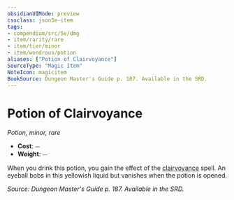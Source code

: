 ```yaml
---
obsidianUIMode: preview
cssclass: json5e-item
tags:
- compendium/src/5e/dmg
- item/rarity/rare
- item/tier/minor
- item/wondrous/potion
aliases: ["Potion of Clairvoyance"]
SourceType: "Magic Item"
NoteIcon: magicitem
BookSource: Dungeon Master's Guide p. 187. Available in the SRD.
---
```

# Potion of Clairvoyance
*Potion, minor, rare*  

- **Cost**: ⏤
- **Weight**: ⏤

When you drink this potion, you gain the effect of the [clairvoyance](/3-Mechanics/CLI/spells/clairvoyance.md) spell. An eyeball bobs in this yellowish liquid but vanishes when the potion is opened.

*Source: Dungeon Master's Guide p. 187. Available in the SRD.*